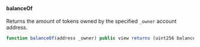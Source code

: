 #### balanceOf

Returns the amount of tokens owned by the specified `_owner` account address.

``` js
function balanceOf(address _owner) public view returns (uint256 balance)
``` 